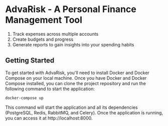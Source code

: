 # AdvaRisk - A Personal Finance Management Tool


1. Track expenses across multiple accounts
2. Create budgets and progress
3. Generate reports to gain insights into your spending habits

## Getting Started

To get started with AdvaRisk, you'll need to install Docker and Docker Compose on your local machine. Once you have Docker and Docker Compose installed, you can clone the project repository and run the following command to start the application:


`docker-compose up`

This command will start the application and all its dependencies (PostgreSQL, Redis, RabbitMQ, and Celery). Once the application is running, you can access it at http://localhost:8000.